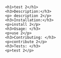 
        <h1>test 2</h1>
        <h3>Description:</h3>
        <p> description 2</p>
        <h3>Installation:</h3>
        <p>install 2</p>
        <h3>Usage: </h3>
        <p>use 2</p>
        <h3>Contributing: </h3>
        <p>contribute 2</p>
        <h3>Tests: </h3>
        <p>test 2</p>
    